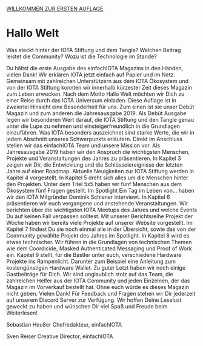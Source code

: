 [WILLKOMMEN ZUR ERSTEN AUFLAGE]()
# Hallo Welt


Was steckt hinter der IOTA Stiftung und dem Tangle? Welchen Beitrag leistet die Community? Wozu ist die Technologie im Stande?


Du hältst die erste Ausgabe des einfachIOTA Magazins in den Händen, vielen Dank! Wir erklären IOTA jetzt einfach auf Papier und im Netz. Gemeinsam mit zahlreichen Unterstützern aus dem IOTA Ökosystem und von der IOTA Stiftung konnten wir innerhalb kürzester Zeit dieses Magazin zum Leben erwecken. Nach dem Motto Hallo Welt möchten wir Dich zu einer Reise durch das IOTA Universum einladen. Diese Auflage ist in zweierlei Hinsicht eine Besonderheit für uns. Zum einen ist sie unser Debüt Magazin und zum anderen die Jahresausgabe 2019.
Als Debüt Ausgabe legen wir besonderen Wert darauf, die IOTA Stiftung und den Tangle genau unter die Lupe zu nehmen und einsteigerfreundlich in die Grundlagen einzuführen. Was IOTA besonders auszeichnet sind starke Werte, die wir in jedem Abschnitt unseres Schwerpunkts erläutern. Direkt im Anschluss stellen wir das einfachIOTA Team und unsere Mission vor.
Als Jahresausgabe 2019 haben wir den Anspruch die wichtigsten Menschen, Projekte und Veranstaltungen des Jahres zu präsentieren. In Kapitel 3 zeigen wir Dir, die Entwicklung und die Schlüsselereignisse der letzten Jahre auf einer Roadmap. Aktuelle Neuigkeiten zur IOTA Stiftung werden in Kapitel 4 vorgestellt. In Kapitel 5 dreht sich alles um die Menschen hinter den Projekten. Unter dem Titel 5x5 haben wir fünf Menschen aus dem Ökosystem fünf Fragen gestellt. Im Spotlight Ein Tag im Leben von... haben wir den IOTA Mitgründer Dominik Schiener interviewt. In Kapitel 6 präsentieren wir euch vergangene und anstehende Veranstaltungen. Wir berichten über die wichtigsten IOTA Meetups des Jahres und welche Events Du auf keinen Fall verpassen solltest. Mit unserer Berichtsreihe Projekt der Woche haben wir bereits viele Projekte auf unserer Website vorgestellt. Im Kapitel 7 findest Du sie noch einmal alle in der Übersicht, sowie das von der Community gewählte Projekt des Jahres im Spotlight. In Kapitel 8 wird es etwas technischer. Wir führen in die Grundlagen von technischen Themen
wie dem Coordicide, Masked Authenticated Messaging und Proof of Work ein. Kapitel 9 stellt, für die Bastler unter euch, verschiedene Hardware Projekte ins Rampenlicht. Darunter zum Beispiel eine Anleitung zum kostengünstigen Hardware Wallet. Zu guter Letzt haben wir noch einige Gastbeiträge für Dich.
Wir sind unglaublich stolz auf das Team, die zahlreichen Helfer aus der IOTA Community und jeden Einzelnen, der das Magazin im Vorverkauf bestellt hat. Ohne euch würde es dieses Magazin nicht geben. Vielen Dank! Für Feedback und Fragen stehen wir Dir jederzeit auf unserem Discord Server zur Verfügung. Wir hoffen Deine Leselust geweckt zu haben und wünschen Dir viel Spaß und Freude beim Weiterlesen!


Sebastian Heußer
Chefredakteur, einfachIOTA 

Sven Reiser
Creative Director, einfachIOTA